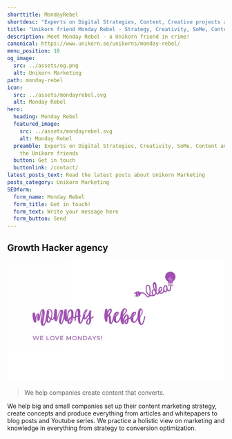 ```yaml
---
shorttitle: MondayRebel
shortdesc: "Experts on Digital Strategies, Content, Creative projects and SoMe "
title: "Unikorn friend Monday Rebel - Strategy, Creativity, SoMe, Content "
description: Meet Monday Rebel - a Unikorn friend in crime!
canonical: https://www.unikorn.se/unikorns/monday-rebel/
menu_position: 10
og_image:
  src: ../assets/og.png
  alt: Unikorn Marketing
path: monday-rebel
icon:
  src: ../assets/mondayrebel.svg
  alt: Monday Rebel
hero:
  heading: Monday Rebel
  featured_image:
    src: ../assets/mondayrebel.svg
    alt: Monday Rebel
  preamble: Experts on Digital Strategies, Creativity, SoMe, Content and one of
    the Unikorn friends
  button: Get in touch
  buttonlink: /contact/
latest_posts_text: Read the latest posts about Unikorn Marketing
posts_category: Unikorn Marketing
SEOform:
  form_name: Monday Rebel
  form_title: Get in touch!
  form_text: Write your message here
  form_button: Send
---
```

## Growth Hacker agency

![Monday Rebel](../assets/screenshot-2021-02-23-at-18.11.25.png)

> We help companies create content that converts. 

We help big and small companies set up their content marketing strategy, create concepts and produce everything from articles and whitepapers to blog posts and Youtube series. We practice a holistic view on marketing and knowledge in everything from strategy to conversion optimization.